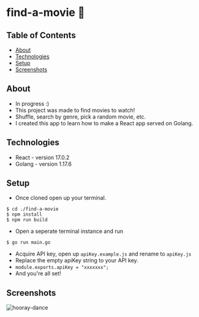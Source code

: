 # find-a-movie 🎥

## Table of Contents
* [About](#about)
* [Technologies](#technologies)
* [Setup](#setup)
* [Screenshots](#screenshots)

## About
- In progress :)
- This project was made to find movies to watch! 
- Shuffle, search by genre, pick a random movie, etc.
- I created this app to learn how to make a React app served on Golang.

## Technologies
- React - version 17.0.2
- Golang - version 1.17.6

## Setup
- Once cloned open up your terminal.
``` 
$ cd ./find-a-movie
$ npm install
$ npm run build
```
- Open a seperate terminal instance and run 
```
$ go run main.go
```
- Acquire API key, open up `apiKey.example.js` and rename to `apiKey.js`
- Replace the empty apiKey string to your API key. 
- `module.exports.apiKey = "xxxxxxx";`
- And you're all set! 

## Screenshots
![hooray-dance](https://user-images.githubusercontent.com/83252804/152718895-ee715f4c-973b-4f31-818d-e7acc3981ff8.gif)

